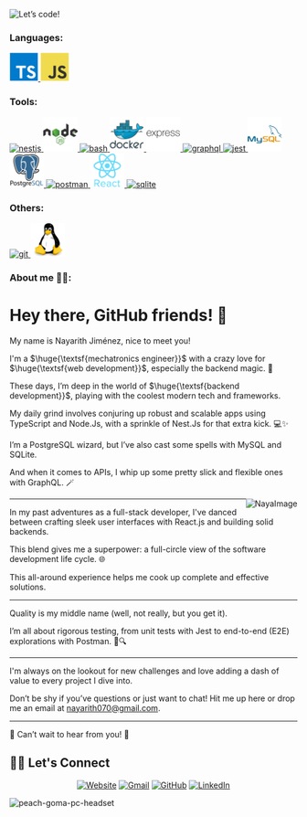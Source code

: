 ![Let’s code!](https://github.com/Naya070/Naya070/assets/80334512/e223f49e-5d13-4bbc-9ff3-ac9096151bcd)


<p align="left">
</p>

<h3 align="left">Languages:</h3>
<p align="left"> 
<a href="https://www.typescriptlang.org/" target="_blank" rel="noreferrer"> <img src="https://raw.githubusercontent.com/devicons/devicon/master/icons/typescript/typescript-original.svg" alt="typescript" width="50" height="50"/> </a>
<a href="https://developer.mozilla.org/en-US/docs/Web/JavaScript" target="_blank" rel="noreferrer"> <img src="https://raw.githubusercontent.com/devicons/devicon/master/icons/javascript/javascript-original.svg" alt="javascript" width="50" height="50"/> </a> 
</p>
<h3 align="left">Tools:</h3>
<p align="left"> 
<a href="https://nestjs.com/" target="_blank" rel="noreferrer"> <img src="https://upload.wikimedia.org/wikipedia/commons/a/a8/NestJS.svg" alt="nestjs" width="60" height="60"/> </a> 
<a href="https://nodejs.org" target="_blank" rel="noreferrer"> <img src="https://raw.githubusercontent.com/devicons/devicon/master/icons/nodejs/nodejs-original-wordmark.svg" alt="nodejs" width="60" height="60"/> </a> 
<a href="https://www.gnu.org/software/bash/" target="_blank" rel="noreferrer"> <img src="https://www.vectorlogo.zone/logos/gnu_bash/gnu_bash-icon.svg" alt="bash" width="60" height="60"/> </a> 
<a href="https://www.docker.com/" target="_blank" rel="noreferrer"> <img src="https://raw.githubusercontent.com/devicons/devicon/master/icons/docker/docker-original-wordmark.svg" alt="docker" width="60" height="60"/> </a> 
<a href="https://expressjs.com" target="_blank" rel="noreferrer"> <img src="https://raw.githubusercontent.com/devicons/devicon/master/icons/express/express-original-wordmark.svg" alt="express" width="60" height="60"/> </a> 
<a href="https://graphql.org" target="_blank" rel="noreferrer"> <img src="https://www.vectorlogo.zone/logos/graphql/graphql-icon.svg" alt="graphql" width="60" height="60"/> </a> 
<a href="https://jestjs.io" target="_blank" rel="noreferrer"> <img src="https://www.vectorlogo.zone/logos/jestjsio/jestjsio-icon.svg" alt="jest" width="60" height="60"/> </a> 
<a href="https://www.mysql.com/" target="_blank" rel="noreferrer"> <img src="https://raw.githubusercontent.com/devicons/devicon/master/icons/mysql/mysql-original-wordmark.svg" alt="mysql" width="60" height="60"/> </a> 
<a href="https://www.postgresql.org" target="_blank" rel="noreferrer"> <img src="https://raw.githubusercontent.com/devicons/devicon/master/icons/postgresql/postgresql-original-wordmark.svg" alt="postgresql" width="60" height="60"/> </a> <a href="https://postman.com" target="_blank" rel="noreferrer"> <img src="https://www.vectorlogo.zone/logos/getpostman/getpostman-icon.svg" alt="postman" width="60" height="60"/> </a> 
<a href="https://reactjs.org/" target="_blank" rel="noreferrer"> <img src="https://raw.githubusercontent.com/devicons/devicon/master/icons/react/react-original-wordmark.svg" alt="react" width="60" height="60"/> </a>  
<a href="https://www.sqlite.org/" target="_blank" rel="noreferrer"> <img src="https://www.vectorlogo.zone/logos/sqlite/sqlite-icon.svg" alt="sqlite" width="60" height="60"/> </a> 
</p>

<h3 align="left">Others:</h3>
<p align="left"> 
<a href="https://git-scm.com/" target="_blank" rel="noreferrer"> <img src="https://www.vectorlogo.zone/logos/git-scm/git-scm-icon.svg" alt="git" width="60" height="60"/> </a> 
<a href="https://www.linux.org/" target="_blank" rel="noreferrer"> <img src="https://raw.githubusercontent.com/devicons/devicon/master/icons/linux/linux-original.svg" alt="linux" width="60" height="60"/> </a> 
</p>

### About me 👩‍🦰:
# Hey there, GitHub friends! 👋


My name is Nayarith Jiménez, nice to meet you!


I'm a $\huge{\textsf{mechatronics engineer}}$ with a crazy love for $\huge{\textsf{web development}}$, especially the backend magic. 🚀

These days, I’m deep in the world of $\huge{\textsf{backend development}}$, playing with the coolest modern tech and frameworks.

My daily grind involves conjuring up robust and scalable apps using TypeScript and Node.Js, with a sprinkle of Nest.Js for that extra kick. 💻✨

I’m a PostgreSQL wizard, but I’ve also cast some spells with MySQL and SQLite.

And when it comes to APIs, I whip up some pretty slick and flexible ones with GraphQL. 🪄

 <img align="right" alt="NayaImage" src="https://github.com/Naya070/Naya070/assets/80334512/b156d7ab-327a-4fa8-ae5e-38006ed79b95" />

---

In my past adventures as a full-stack developer, I've danced between crafting sleek user interfaces with React.js and building solid backends.

This blend gives me a superpower: a full-circle view of the software development life cycle. 🌐

This all-around experience helps me cook up complete and effective solutions.

---

Quality is my middle name (well, not really, but you get it).

I’m all about rigorous testing, from unit tests with Jest to end-to-end (E2E) explorations with Postman. 🧪🔍

---

I'm always on the lookout for new challenges and love adding a dash of value to every project I dive into.

Don’t be shy if you’ve questions or just want to chat! Hit me up here or drop me an email at nayarith070@gmail.com.

---

💌 Can’t wait to hear from you! 💌

## 🙋‍♀️ Let's Connect
<p align="center">
  <a href="drive.google.com/drive/folders/19kNYt137fKu89eQ_PzT1vf5z4VZPZ4TO?usp=sharing"><img src="https://img.icons8.com/bubbles/50/000000/web.png" alt="Website"/></a>
	<a href="mailto:nayarith070@gmail.com"><img src="https://img.icons8.com/bubbles/50/000000/gmail.png" alt="Gmail"/></a>
	<a href="github.com/Naya070"><img src="https://img.icons8.com/bubbles/50/000000/github.png" alt="GitHub"/></a>
	<a href="linkedin.com/in/nayarith-jiménez"><img src="https://img.icons8.com/bubbles/50/000000/linkedin.png" alt="LinkedIn"/></a>
	
</p>

![peach-goma-pc-headset](https://github.com/Naya070/Naya070/assets/80334512/f6619ab9-1df6-4801-934e-33e7e0cb9861)
